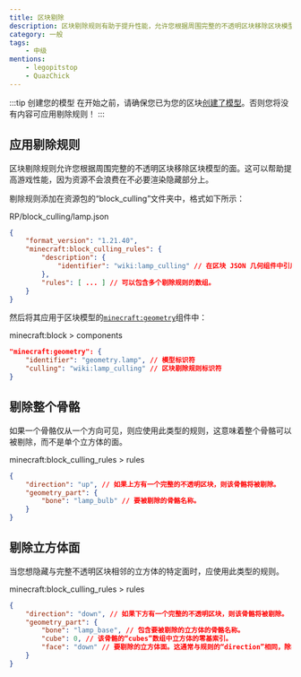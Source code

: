 ```yaml
---
title: 区块剔除
description: 区块剔除规则有助于提升性能，允许您根据周围完整的不透明区块移除区块模型的面。
category: 一般
tags:
    - 中级
mentions:
    - legopitstop
    - QuazChick
---
```


:::tip 创建您的模型
在开始之前，请确保您已为您的区块[创建了模型](/blocks/block-models)。否则您将没有内容可应用剔除规则！
:::

## 应用剔除规则

区块剔除规则允许您根据周围完整的不透明区块移除区块模型的面。这可以帮助提高游戏性能，因为资源不会浪费在不必要渲染隐藏部分上。

剔除规则添加在资源包的“block_culling”文件夹中，格式如下所示：

<CodeHeader>RP/block_culling/lamp.json</CodeHeader>

```json
{
    "format_version": "1.21.40",
    "minecraft:block_culling_rules": {
        "description": {
            "identifier": "wiki:lamp_culling" // 在区块 JSON 几何组件中引用的标识符。
        },
        "rules": [ ... ] // 可以包含多个剔除规则的数组。
    }
}
```

然后将其应用于区块模型的[`minecraft:geometry`](/blocks/block-components#geometry)组件中：

<CodeHeader>minecraft:block > components</CodeHeader>

```json
"minecraft:geometry": {
    "identifier": "geometry.lamp", // 模型标识符
    "culling": "wiki:lamp_culling" // 区块剔除规则标识符
}
```

## 剔除整个骨骼

如果一个骨骼仅从一个方向可见，则应使用此类型的规则，这意味着整个骨骼可以被剔除，而不是单个立方体的面。

<CodeHeader>minecraft:block_culling_rules > rules</CodeHeader>

```json
{
    "direction": "up", // 如果上方有一个完整的不透明区块，则该骨骼将被剔除。
    "geometry_part": {
        "bone": "lamp_bulb" // 要被剔除的骨骼名称。
    }
}
```

## 剔除立方体面

当您想隐藏与完整不透明区块相邻的立方体的特定面时，应使用此类型的规则。

<CodeHeader>minecraft:block_culling_rules > rules</CodeHeader>

```json
{
    "direction": "down", // 如果下方有一个完整的不透明区块，则该骨骼将被剔除。
    "geometry_part": {
        "bone": "lamp_base", // 包含要被剔除的立方体的骨骼名称。
        "cube": 0, // 该骨骼的“cubes”数组中立方体的零基索引。
        "face": "down" // 要剔除的立方体面。这通常与规则的“direction”相同，除非您的立方体被旋转。
    }
}
```